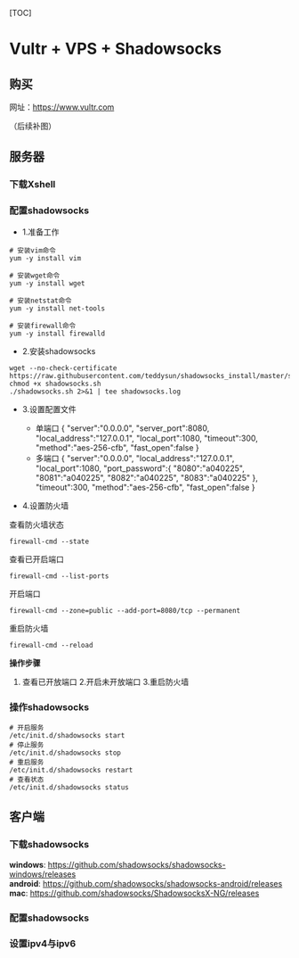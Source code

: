 [TOC]
# Vultr + VPS + Shadowsocks

## 购买

网址：https://www.vultr.com

（后续补图）

## 服务器

### 下载Xshell

### 配置shadowsocks

* 1.准备工作

```
# 安装vim命令
yum -y install vim

# 安装wget命令
yum -y install wget

# 安装netstat命令
yum -y install net-tools

# 安装firewall命令
yum -y install firewalld
```

* 2.安装shadowsocks

```
wget --no-check-certificate https://raw.githubusercontent.com/teddysun/shadowsocks_install/master/shadowsocks.sh
chmod +x shadowsocks.sh
./shadowsocks.sh 2>&1 | tee shadowsocks.log
```

* 3.设置配置文件
  * 单端口
  {
     "server":"0.0.0.0",
     "server_port":8080,
     "local_address":"127.0.0.1",
     "local_port":1080,
     "timeout":300,
     "method":"aes-256-cfb",
     "fast_open":false
  }
  * 多端口
  {
    "server":"0.0.0.0",
    "local_address":"127.0.0.1",
    "local_port":1080,
    "port_password":{
        "8080":"a040225",
        "8081":"a040225",
        "8082":"a040225",
        "8083":"a040225"
    },
    "timeout":300,
    "method":"aes-256-cfb",
    "fast_open":false
  }

* 4.设置防火墙

查看防火墙状态
```
firewall-cmd --state
```
查看已开启端口
```
firewall-cmd --list-ports
```
开启端口
```
firewall-cmd --zone=public --add-port=8080/tcp --permanent
```
重启防火墙
```
firewall-cmd --reload
```
**操作步骤**
  1. 查看已开放端口
  2.开启未开放端口
  3.重启防火墙
  
### 操作shadowsocks

```
# 开启服务
/etc/init.d/shadowsocks start
# 停止服务
/etc/init.d/shadowsocks stop
# 重启服务
/etc/init.d/shadowsocks restart
# 查看状态
/etc/init.d/shadowsocks status
```
  
## 客户端

### 下载shadowsocks  

**windows**: https://github.com/shadowsocks/shadowsocks-windows/releases  
**android**: https://github.com/shadowsocks/shadowsocks-android/releases  
**mac**: https://github.com/shadowsocks/ShadowsocksX-NG/releases  

### 配置shadowsocks

### 设置ipv4与ipv6

